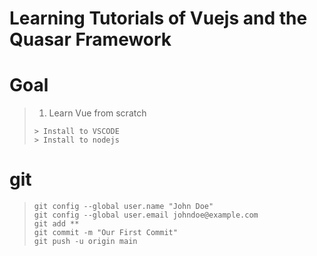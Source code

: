 # Learning Tutorials of Vuejs and the Quasar Framework 

# Goal
> 1) Learn Vue from scratch
> ```
>> Install to VSCODE 
>> Install to nodejs
> ```


# git
> ```git init
> git config --global user.name "John Doe"
> git config --global user.email johndoe@example.com
> git add **
> git commit -m "Our First Commit"
> git push -u origin main
> ```


